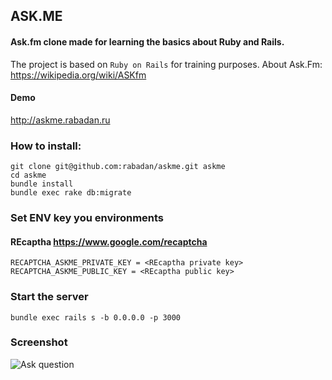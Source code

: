 ## ASK.ME
#### Ask.fm clone made for learning the basics about Ruby and Rails. 

The project is based on `Ruby on Rails` for training purposes. 
About Ask.Fm: https://wikipedia.org/wiki/ASKfm

#### Demo
http://askme.rabadan.ru

### How to install:
```ssh
git clone git@github.com:rabadan/askme.git askme
cd askme
bundle install
bundle exec rake db:migrate
```

### Set ENV key you environments
#### REcaptha https://www.google.com/recaptcha
```
RECAPTCHA_ASKME_PRIVATE_KEY = <REcaptha private key>
RECAPTCHA_ASKME_PUBLIC_KEY = <REcaptha public key>
```

### Start the server
```ssh
bundle exec rails s -b 0.0.0.0 -p 3000
```

### Screenshot
![Ask question](app/assets/images?raw=true "Ask")

